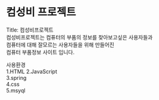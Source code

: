 # 컴성비 프로젝트

Title: 컴성비프로젝트<br>
컴성비프로젝트는  컴퓨터의  부품의  정보를  찾아보고싶은  사용자들과<br> 
컴퓨터에  대해  잘모르는  사용자들을  위해  만들어진<br>
컴퓨터  부품정보  사이트  입니다.<br>

사용환경 <br>
1.HTML <bt>
2.JavaScript <br>
3.spring<br>
4.css<br>
5.msyql<br>


